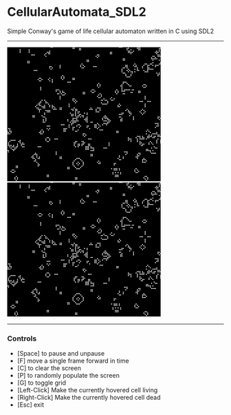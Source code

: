 # CellularAutomata_SDL2

Simple Conway's game of life cellular automaton written in C using SDL2
___
![Random Seed Example](/images/cwgl.gif)
![Common Patterns](/images/cwgl.gif)
___
### Controls
+ [Space] to pause and unpause
+ [F] move a single frame forward in time
+ [C] to clear the screen
+ [P] to randomly populate the screen
+ [G] to toggle grid
+ [Left-Click] Make the currently hovered cell living
+ [Right-Click] Make the currently hovered cell dead
+ [Esc] exit
